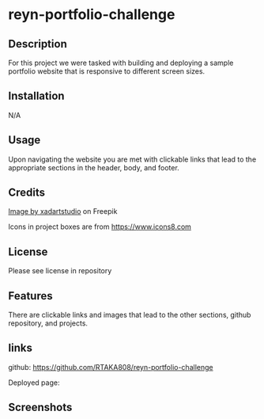 # reyn-portfolio-challenge

## Description
For this project we were tasked with building and deploying a sample portfolio website that is responsive to different screen sizes.  

## Installation
N/A

## Usage
Upon navigating the website you are met with clickable links that lead to the appropriate sections in the header, body, and footer.  

## Credits

<a href="https://www.freepik.com/free-vector/isolated-young-handsome-man-set-different-poses-white-background-illustration_34208477.htm#page=12&query=avatar&position=2&from_view=keyword&track=sph&uuid=42fa0212-1614-4e92-9f7f-d460f8393e7f">Image by xadartstudio</a> on Freepik

Icons in project boxes are from https://www.icons8.com

## License
Please see license in repository

## Features
There are clickable links and images that lead to the other sections, github repository, and projects.

## links
github: https://github.com/RTAKA808/reyn-portfolio-challenge

Deployed page: 
## Screenshots
